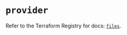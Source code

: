 # `provider`

Refer to the Terraform Registry for docs: [`files`](https://registry.terraform.io/providers/files-com/files/0.1.365/docs).

